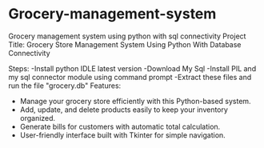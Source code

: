 # Grocery-management-system
Grocery management system using python with sql connectivity
Project Title: Grocery Store Management System Using Python With Database Connectivity

Steps:
  -Install python IDLE latest version
  -Download My Sql
  -Install PIL and my sql connector module using command prompt
  -Extract these files and run the file "grocery.db"
Features:
  - Manage your grocery store efficiently with this Python-based system.
  - Add, update, and delete products easily to keep your inventory organized.
  - Generate bills for customers with automatic total calculation.
  - User-friendly interface built with Tkinter for simple navigation.
